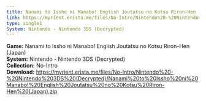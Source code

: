 ```yaml
---
title: Nanami to Issho ni Manabo! English Joutatsu no Kotsu Riron-Hen (Japan)
link: https://myrient.erista.me/files/No-Intro/Nintendo%20-%20Nintendo%203DS%20(Decrypted)/Nanami%20to%20Issho%20ni%20Manabo!%20English%20Joutatsu%20no%20Kotsu%20Riron-Hen%20(Japan).zip
type: single1
System: Nintendo - Nintendo 3DS (Decrypted)
---
```

<b>Game:</b> Nanami to Issho ni Manabo! English Joutatsu no Kotsu Riron-Hen (Japan)<br>
<b>System:</b> Nintendo - Nintendo 3DS (Decrypted)<br>
<b>Collection:</b> No-Intro<br>
<b>Download:</b> https://myrient.erista.me/files/No-Intro/Nintendo%20-%20Nintendo%203DS%20(Decrypted)/Nanami%20to%20Issho%20ni%20Manabo!%20English%20Joutatsu%20no%20Kotsu%20Riron-Hen%20(Japan).zip
